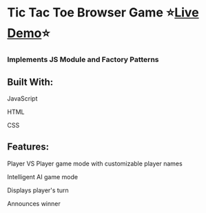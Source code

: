 # Tic Tac Toe Browser Game  :star:[Live Demo](https://isabelleann.github.io/TICTACTOE/):star:

### Implements JS Module and Factory Patterns

## Built With:
JavaScript

HTML

CSS

## Features:
Player VS Player game mode with customizable player names

Intelligent AI game mode

Displays player's turn

Announces winner


